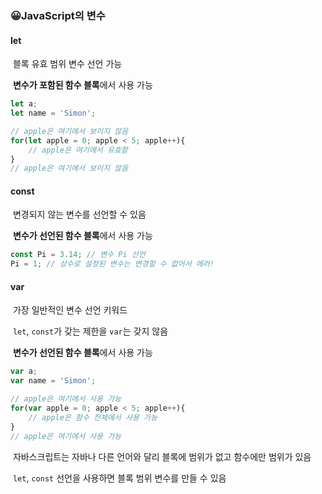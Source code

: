 ### 😀JavaScript의 변수

#### let

​	블록 유효 범위 변수 선언 가능

​	**변수가 포함된 함수 블록**에서 사용 가능

```js
let a;
let name = 'Simon';

// apple은 여기에서 보이지 않음
for(let apple = 0; apple < 5; apple++){
    // apple은 여기에서 유효함
}
// apple은 여기에서 보이지 않음
```



#### const

​	변경되지 않는 변수를 선언할 수 있음

​	**변수가 선언된 함수 블록**에서 사용 가능

```js
const Pi = 3.14; // 변수 Pi 선언
Pi = 1; // 상수로 설정된 변수는 변경할 수 없어서 에러!
```



#### var

​	가장 일반적인 변수 선언 키워드

​	`let`, `const`가 갖는 제한을 `var`는 갖지 않음

​	**변수가 선언된 함수 블록**에서 사용 가능

```js
var a;
var name = 'Simon';

// apple은 여기에서 사용 가능
for(var apple = 0; apple < 5; apple++){
    // apple은 함수 전체에서 사용 가능
}
// apple은 여기에서 사용 가능
```

​	자바스크립트는 자바나 다른 언어와 달리 블록에 범위가 없고 함수에만 범위가 있음

​	`let`, `const` 선언을 사용하면 블록 범위 변수를 만들 수 있음



